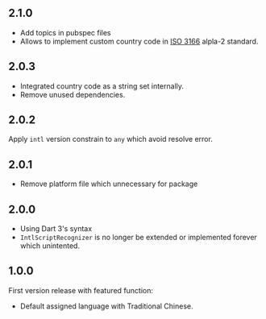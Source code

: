 ## 2.1.0

* Add topics in pubspec files
* Allows to implement custom country code in [ISO 3166](https://www.iso.org/iso-3166-country-codes.html) alpla-2 standard.

## 2.0.3

* Integrated country code as a string set internally.
* Remove unused dependencies.

## 2.0.2

Apply `intl` version constrain to `any` which avoid resolve error.

## 2.0.1

* Remove platform file which unnecessary for package

## 2.0.0

* Using Dart 3's syntax
* `IntlScriptRecognizer` is no longer be extended or implemented forever which unintented.

## 1.0.0

First version release with featured function:

* Default assigned language with Traditional Chinese.
